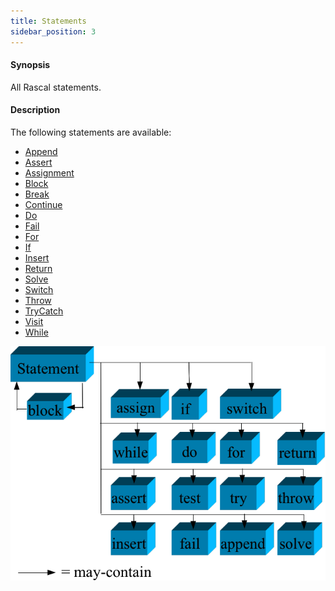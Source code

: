```yaml
---
title: Statements
sidebar_position: 3
---
```


#### Synopsis

All Rascal statements.

#### Description

The following statements are available:
* [Append](../../Rascal/Statements/Append/index.md)
* [Assert](../../Rascal/Statements/Assert/index.md)
* [Assignment](../../Rascal/Statements/Assignment/index.md)
* [Block](../../Rascal/Statements/Block/index.md)
* [Break](../../Rascal/Statements/Break/index.md)
* [Continue](../../Rascal/Statements/Continue/index.md)
* [Do](../../Rascal/Statements/Do/index.md)
* [Fail](../../Rascal/Statements/Fail/index.md)
* [For](../../Rascal/Statements/For/index.md)
* [If](../../Rascal/Statements/If/index.md)
* [Insert](../../Rascal/Statements/Insert/index.md)
* [Return](../../Rascal/Statements/Return/index.md)
* [Solve](../../Rascal/Statements/Solve/index.md)
* [Switch](../../Rascal/Statements/Switch/index.md)
* [Throw](../../Rascal/Statements/Throw/index.md)
* [TryCatch](../../Rascal/Statements/TryCatch/index.md)
* [Visit](../../Rascal/Statements/Visit/index.md)
* [While](../../Rascal/Statements/While/index.md)


![Statements-statement-parts.png](/assets/Rascal/Statements/statement-parts.png)



